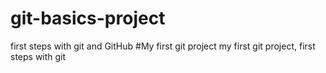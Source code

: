 # git-basics-project
first steps with git and GitHub
#My first git project
my first git project, first steps with git 
